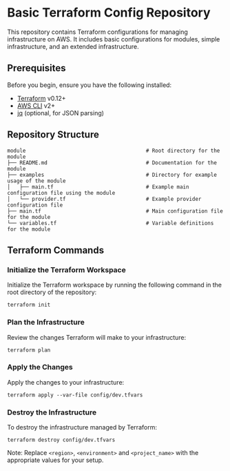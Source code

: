 # Basic Terraform Config Repository

This repository contains Terraform configurations for managing infrastructure on AWS. It includes basic configurations for modules, simple infrastructure, and an extended infrastructure.

## Prerequisites

Before you begin, ensure you have the following installed:

- [Terraform](https://www.terraform.io/downloads.html) v0.12+
- [AWS CLI](https://aws.amazon.com/cli/) v2+
- [jq](https://stedolan.github.io/jq/) (optional, for JSON parsing)

## Repository Structure

```plaintext
module                                       # Root directory for the module
├── README.md                                # Documentation for the module
├── examples                                 # Directory for example usage of the module
│   ├── main.tf                              # Example main configuration file using the module
│   └── provider.tf                          # Example provider configuration file
├── main.tf                                  # Main configuration file for the module
└── variables.tf                             # Variable definitions for the module

```




## Terraform Commands

### Initialize the Terraform Workspace
Initialize the Terraform workspace by running the following command in the root directory of the repository:

```
terraform init
```

### Plan the Infrastructure
Review the changes Terraform will make to your infrastructure:

```
terraform plan
```

### Apply the Changes
Apply the changes to your infrastructure:

```
terraform apply --var-file config/dev.tfvars
```
### Destroy the Infrastructure
To destroy the infrastructure managed by Terraform:


```
terraform destroy config/dev.tfvars
```


Note: Replace `<region>`, `<environment>` and `<project_name>` with the appropriate values for your setup.
